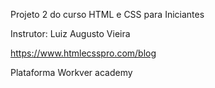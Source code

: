 Projeto 2 do curso HTML e CSS para Iniciantes

Instrutor: Luiz Augusto Vieira

https://www.htmlecsspro.com/blog

Plataforma Workver academy



